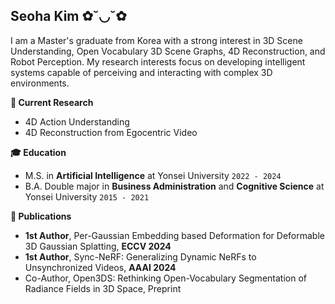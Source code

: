 ## Seoha Kim ✿˘◡˘✿
I am a Master's graduate from Korea with a strong interest in 3D Scene Understanding, Open Vocabulary 3D Scene Graphs, 4D Reconstruction, and Robot Perception. 
My research interests focus on developing intelligent systems capable of perceiving and interacting with complex 3D environments.


**📌 Current Research**
- 4D Action Understanding
- 4D Reconstruction from Egocentric Video

**🎓 Education**
- M.S. in <b>Artificial Intelligence</b> at Yonsei University ```2022 - 2024``` 
- B.A. Double major in <b>Business Administration</b> and <b>Cognitive Science</b> at Yonsei University ```2015 - 2021```


**📝 Publications**
- <b>1st Author</b>, Per-Gaussian Embedding based Deformation for Deformable 3D Gaussian Splatting, <b>ECCV 2024</b>
- <b>1st Author</b>, Sync-NeRF: Generalizing Dynamic NeRFs to Unsynchronized Videos, <b>AAAI 2024</b>
- Co-Author, Open3DS: Rethinking Open-Vocabulary Segmentation of Radiance Fields in 3D Space, Preprint
